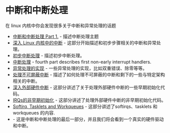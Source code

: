 # 中断和中断处理

在 linux 内核中你会发现很多关于中断和异常处理的话题

* [中断和中断处理 Part 1.](https://github.com/0xAX/linux-insides/blob/master/interrupts/interrupts-1.md) - 描述中断处理主题
* [深入 Linux 内核中的中断](https://github.com/0xAX/linux-insides/blob/master/interrupts/interrupts-2.md) - 这部分开始描述和初步步骤相关的中断和异常处理。
* [初步中断处理](https://github.com/0xAX/linux-insides/blob/master/interrupts/interrupts-3.md) - 描述初步中断处理。
* [中断处理](https://github.com/0xAX/linux-insides/blob/master/interrupts/interrupts-4.md) - fourth part describes first non-early interrupt handlers.
* [异常处理的实现](https://github.com/0xAX/linux-insides/blob/master/interrupts/interrupts-5.md) - 一些异常处理的实现，比如双重错误、除零等等。
* [处理不可屏蔽中断](https://github.com/0xAX/linux-insides/blob/master/interrupts/interrupts-6.md) - 描述了如何处理不可屏蔽的中断和剩下的一些与特定架构相关的中断。
* [深入外部硬件中断](https://github.com/0xAX/linux-insides/blob/master/interrupts/interrupts-7.md) - 这部分讲述了关于处理外部硬件中断的一些早期初始化代码。
* [IRQs的非早期初始化](https://github.com/0xAX/linux-insides/blob/master/interrupts/interrupts-8.md) - 这部分讲述了处理外部硬件中断的非早期初始化代码。
* [Softirq, Tasklets and Workqueues](https://github.com/0xAX/linux-insides/blob/master/interrupts/interrupts-9.md) - 这部分讲述了softirqs、tasklets 和 workqueues 的内容.
* [](https://github.com/0xAX/linux-insides/blob/master/interrupts/interrupts-10.md) - 这是中断和中断处理的最后一部分，并且我们将会看到一个真实的硬件驱动和中断。
